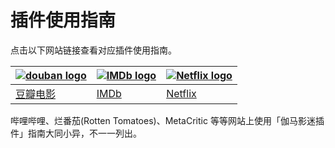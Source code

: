 # 插件使用指南

点击以下网站链接查看对应插件使用指南。

| [![douban logo](/assets/douban.logo.png)](/usage/usageDouban) | [![IMDb logo](/assets/imdb.logo.png)](/usage/usageIMDb) | [![Netflix logo](/assets/netflix.logo.png)](/usage/usageNetflix) |
| ------------------------------------------------------------- | ------------------------------------------------------- | ---------------------------------------------------------------- |
| [豆瓣电影](/usage/usageDouban)                                | [IMDb](/usage/usageIMDb)                                | [Netflix](/usage/usageNetflix)                                   |

哔哩哔哩、烂番茄(Rotten Tomatoes)、MetaCritic 等等网站上使用「伽马影迷插件」指南大同小异，不一一列出。

